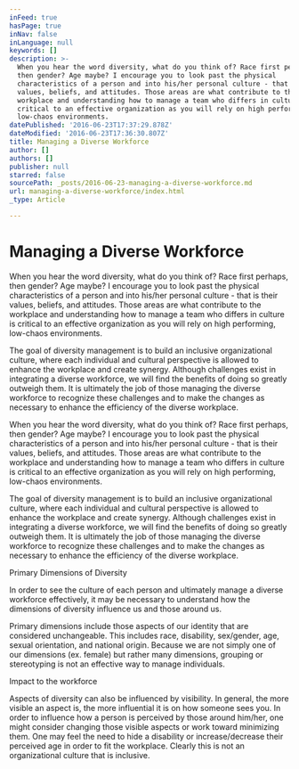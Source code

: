 ```yaml
---
inFeed: true
hasPage: true
inNav: false
inLanguage: null
keywords: []
description: >-
  When you hear the word diversity, what do you think of? Race first perhaps,
  then gender? Age maybe? I encourage you to look past the physical
  characteristics of a person and into his/her personal culture - that is their
  values, beliefs, and attitudes. Those areas are what contribute to the
  workplace and understanding how to manage a team who differs in culture is
  critical to an effective organization as you will rely on high performing,
  low-chaos environments.
datePublished: '2016-06-23T17:37:29.878Z'
dateModified: '2016-06-23T17:36:30.807Z'
title: Managing a Diverse Workforce
author: []
authors: []
publisher: null
starred: false
sourcePath: _posts/2016-06-23-managing-a-diverse-workforce.md
url: managing-a-diverse-workforce/index.html
_type: Article

---
```

# Managing a Diverse Workforce

When you hear the word diversity, what do you think of? Race first perhaps, then gender? Age maybe? I encourage you to look past the physical characteristics of a person and into his/her personal culture - that is their values, beliefs, and attitudes. Those areas are what contribute to the workplace and understanding how to manage a team who differs in culture is critical to an effective organization as you will rely on high performing, low-chaos environments.

The goal of diversity management is to build an inclusive organizational culture, where each individual and cultural perspective is allowed to enhance the workplace and create synergy. Although challenges exist in integrating a diverse workforce, we will find the benefits of doing so greatly outweigh them. It is ultimately the job of those managing the diverse workforce to recognize these challenges and to make the changes as necessary to enhance the efficiency of the diverse workplace.

When you hear the word diversity, what do you think of? Race first perhaps, then gender? Age maybe? I encourage you to look past the physical characteristics of a person and into his/her personal culture - that is their values, beliefs, and attitudes. Those areas are what contribute to the workplace and understanding how to manage a team who differs in culture is critical to an effective organization as you will rely on high performing, low-chaos environments.

The goal of diversity management is to build an inclusive organizational culture, where each individual and cultural perspective is allowed to enhance the workplace and create synergy. Although challenges exist in integrating a diverse workforce, we will find the benefits of doing so greatly outweigh them. It is ultimately the job of those managing the diverse workforce to recognize these challenges and to make the changes as necessary to enhance the efficiency of the diverse workplace.

Primary Dimensions of Diversity

In order to see the culture of each person and ultimately manage a diverse workforce effectively, it may be necessary to understand how the dimensions of diversity influence us and those around us.

Primary dimensions include those aspects of our identity that are considered unchangeable. This includes race, disability, sex/gender, age, sexual orientation, and national origin. Because we are not simply one of our dimensions (ex. female) but rather many dimensions, grouping or stereotyping is not an effective way to manage individuals.

Impact to the workforce

Aspects of diversity can also be influenced by visibility. In general, the more visible an aspect is, the more influential it is on how someone sees you. In order to influence how a person is perceived by those around him/her, one might consider changing those visible aspects or work toward minimizing them. One may feel the need to hide a disability or increase/decrease their perceived age in order to fit the workplace. Clearly this is not an organizational culture that is inclusive.